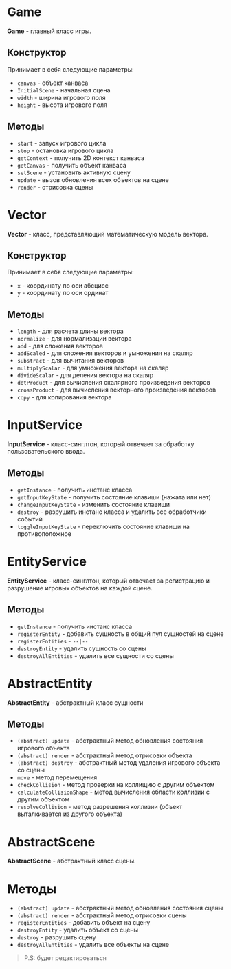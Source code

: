 # Game

__Game__ - главный класс игры.

## Конструктор

Принимает в себя следующие параметры:

- `canvas` - объект канваса
- `InitialScene` - начальная сцена
- `width` - ширина игрового поля
- `height` - высота игрового поля

## Методы
- `start` - запуск игрового цикла
- `stop` - остановка игрового цикла
- `getContext` - получить 2D контекст канваса
- `getCanvas` - получить объект канваса
- `setScene` - установить активную сцену
- `update` - вызов обновления всех объектов на сцене
- `render` - отрисовка сцены

# Vector

__Vector__ - класс, представляющий математическую модель вектора.

## Конструктор

Принимает в себя следующие параметры:
- `x` - координату по оси абсцисс
- `y` - координату по оси ординат

## Методы
- `length` - для расчета длины вектора
- `normalize` - для нормализации вектора
- `add` - для сложения векторов
- `addScaled` - для сложения векторов и умножения на скаляр
- `substract` - для вычитания векторов
- `multiplyScalar` - для умножения вектора на скаляр
- `divideScalar` - для деления вектора на скаляр
- `dotProduct` - для вычисления скалярного произведения векторов
- `crossProduct` - для вычисления векторного произведения векторов
- `copy` - для копирования вектора

# InputService
__InputService__ - класс-синглтон, который отвечает за обработку пользовательского ввода.

## Методы
- `getInstance` - получить инстанс класса
- `getInputKeyState` - получить состояние клавиши (нажата или нет)
- `changeInputKeyState` - изменить состояние клавиши
- `destroy` - разрушить инстанс класса и удалить все обработчики событий
- `toggleInputKeyState` - переключить состояние клавиши на противоположное

# EntityService
__EntityService__ - класс-синглтон, который отвечает за регистрацию и разрушение игровых объектов на каждой сцене.

## Методы
- `getInstance` - получить инстанс класса
- `registerEntity` - добавить сущность в общий пул сущностей на сцене
- `registerEntities` - `--|--`
- `destroyEntity` - удалить сущность со сцены
- `destroyAllEntities` - удалить все сущности со сцены

# AbstractEntity
__AbstractEntity__ - абстрактный класс сущности

## Методы
- `(abstract) update` - абстрактный метод обновления состояния игрового объекта
- `(abstract) render` - абстрактный метод отрисовки объекта
- `(abstract) destroy` - абстрактный метод удаления игрового объекта со сцены
- `move` - метод перемещения
- `checkCollision` -  метод проверки на коллищию с другим объектом
- `calculateCollisionShape` - метод вычисления области коллизии с другим объектом
- `resolveCollision` - метод разрешения коллизии (объект выталкивается из другого объекта)

# AbstractScene
__AbstractScene__ - абстрактный класс сцены.

# Методы
- `(abstract) update` - абстрактный метод обновления состояния сцены
- `(abstract) render` - абстрактный метод отрисовки сцены
- `registerEntities` -  добавить объект на сцену
- `destroyEntity` - удалить объект со сцены
- `destroy` - разрушить сцену
- `destroyAllEntities` - удалить все объекты на сцене

> P.S: будет редактироваться
